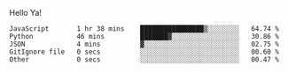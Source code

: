 Hello Ya!

<!--START_SECTION:waka-->

```text
JavaScript       1 hr 38 mins    ████████████████▒░░░░░░░░   64.74 %
Python           46 mins         ███████▓░░░░░░░░░░░░░░░░░   30.86 %
JSON             4 mins          ▓░░░░░░░░░░░░░░░░░░░░░░░░   02.75 %
GitIgnore file   0 secs          ░░░░░░░░░░░░░░░░░░░░░░░░░   00.60 %
Other            0 secs          ░░░░░░░░░░░░░░░░░░░░░░░░░   00.47 %
```

<!--END_SECTION:waka-->
